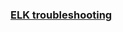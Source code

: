### [ELK troubleshooting](https://dev.to/lisahjung/beginner-s-guide-troubleshooting-beginner-level-elasticsearch-errors-43b8)